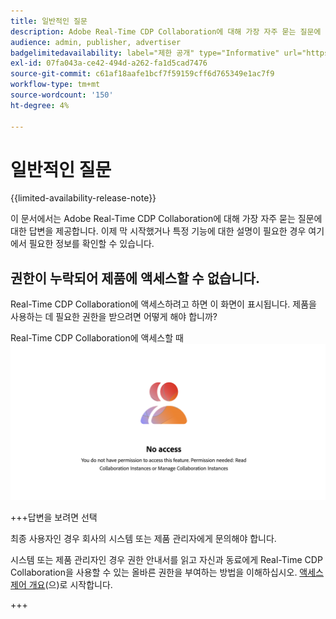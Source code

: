 ```yaml
---
title: 일반적인 질문
description: Adobe Real-Time CDP Collaboration에 대해 가장 자주 묻는 질문에 대한 답변 찾기
audience: admin, publisher, advertiser
badgelimitedavailability: label="제한 공개" type="Informative" url="https://helpx.adobe.com/legal/product-descriptions/real-time-customer-data-platform-collaboration.html newtab=true"
exl-id: 07fa043a-ce42-494d-a262-fa1d5cad7476
source-git-commit: c61af18aafe1bcf7f59159cff6d765349e1ac7f9
workflow-type: tm+mt
source-wordcount: '150'
ht-degree: 4%

---
```


# 일반적인 질문

{{limited-availability-release-note}}

이 문서에서는 Adobe Real-Time CDP Collaboration에 대해 가장 자주 묻는 질문에 대한 답변을 제공합니다. 이제 막 시작했거나 특정 기능에 대한 설명이 필요한 경우 여기에서 필요한 정보를 확인할 수 있습니다.

## 권한이 누락되어 제품에 액세스할 수 없습니다.

Real-Time CDP Collaboration에 액세스하려고 하면 이 화면이 표시됩니다. 제품을 사용하는 데 필요한 권한을 받으려면 어떻게 해야 합니까?

Real-Time CDP Collaboration에 액세스할 때 ![사용 권한을 사용할 수 없음 화면](/help/assets/reference/common-questions/permissions-missing-screen.png)

+++답변을 보려면 선택

최종 사용자인 경우 회사의 시스템 또는 제품 관리자에게 문의해야 합니다.

시스템 또는 제품 관리자인 경우 권한 안내서를 읽고 자신과 동료에게 Real-Time CDP Collaboration을 사용할 수 있는 올바른 권한을 부여하는 방법을 이해하십시오. [액세스 제어 개요](/help/guide/permissions/overview.md)(으)로 시작합니다.

+++